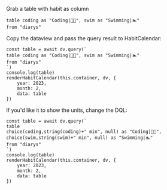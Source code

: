 Grab a table with habit as column

```dataview
table coding as "Coding|👨‍💻", swim as "Swimming|🏊"
from "diarys"
```
Copy the dataview and pass the query result to HabitCalendar:

```dataviewjs
const table = await dv.query(`
table coding as "Coding|👨‍💻", swim as "Swimming|🏊"
from "diarys"
`)
console.log(table)
renderHabitCalendar(this.container, dv, {
	year: 2023,
	month: 2,
	data: table
})
```

If you'd like it to show the units, change the DQL:

```dataviewjs
const table = await dv.query(`
table
choice(coding,string(coding)+" min", null) as "Coding|👨‍💻",
choice(swim,string(swim)+" min", null) as "Swimming|🏊" 
from "diarys"
`)
console.log(table)
renderHabitCalendar(this.container, dv, {
	year: 2023,
	month: 2,
	data: table
})
```
